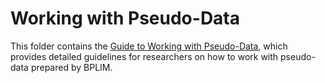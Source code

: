 # Working with Pseudo-Data

This folder contains the [Guide to Working with Pseudo-Data](https://github.com/BPLIM/Manuals/tree/master/Guides/07_Working_with_Pseudo-Data/pseudo_data_guide.pdf), which provides detailed guidelines for researchers on how to work with pseudo-data prepared by BPLIM.
